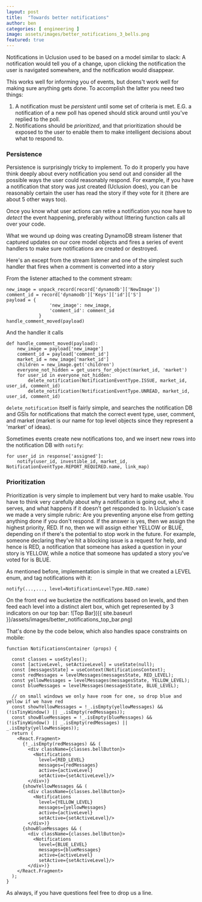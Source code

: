 ```yaml
---
layout: post
title:  "Towards better notifications"
author: ben
categories: [ engineering ]
image: assets/images/better_notifications_3_bells.png
featured: true
---
```


Notifications in Uclusion used to be based on a model similar to slack: A notification would tell
you of a change, upon clicking the notification the user is navigated somewhere, and the notification
would disappear.

This works well for informing you of events, but doens't work well for making sure anything gets done.
To accomplish the latter you need two things:
1. A notification must be *persistent* until some set of criteria is met. E.G. a notification of a new
poll has opened should stick around until you've replied to the poll.
2. Notifications should be *prioritized*, and that prioritization should be exposed to the user to enable
them to make intelligent decisions about what to respond to.

### Persistence ###
Persistence is surprisingly tricky to implement. To do it properly you have think deeply about every
notification you send out and consider all the possible ways the user could reasonably respond.
For example, if you have a notification that story was just created (Uclusion does), you can be
reasonably certain the user has read the story if they vote for it (there are about 5 other ways too).

Once you know what user actions can retire a notification you now have to *detect* the event happening,
preferably without littering function calls all over your code.

What we wound up doing was creating DynamoDB stream listener that captured updates on our core model
objects and fires a series of event handlers to make sure notifications are created or destroyed.

Here's an except from the stream listener and one of the simplest such handler that fires when a comment is converted into a story


From the listener attached to the comment stream:
```
new_image = unpack_record(record['dynamodb']['NewImage'])
comment_id = record['dynamodb']['Keys']['id']['S']
payload = {
                'new_image': new_image,
                'comment_id': comment_id
            }
handle_comment_moved(payload)
```
And the handler it calls
```
def handle_comment_moved(payload):
    new_image = payload['new_image']
    comment_id = payload['comment_id']
    market_id = new_image['market_id']
    children = new_image.get('children')
    everyone_not_hidden = get_users_for_object(market_id, 'market')
    for user_id in everyone_not_hidden:
        delete_notification(NotificationEventType.ISSUE, market_id, user_id, comment_id)
        delete_notification(NotificationEventType.UNREAD, market_id, user_id, comment_id)
```

`delete_notification` itself is fairly simple, and searches the notification DB and GSIs
for notifications that match the correct event type, user, comment, and market
(market is our name for top level objects since they represent a 'market' of ideas).

Sometimes events create new notifications too, and we insert new rows into the notification DB with `notify`:

```
for user_id in response['assigned']:
    notify(user_id, investible_id, market_id, NotificationEventType.REPORT_REQUIRED.name, link_map)
```


### Prioritization ###
Prioritization is very simple to implement but very hard to make usable. You have to think very carefully about
why a notification is going out, who it serves, and what happens if it doesn't get responded to. In Uclusion's case
we made a very simple rubric: Are you preventing anyone else from getting anything done if you don't respond.
If the answer is yes, then we assign the highest priority, RED. If no, then we will assign either YELLOW or BLUE,
depending on if there's the potential to stop work in the future.
For example, someone declaring they've hit a blocking issue is a request for help, and hence is RED, a notification
that someone has asked a question in your story is YELLOW, while a notice that someone has updated a story you've voted
for is BLUE.

As mentioned before, implementation is simple in that we created a LEVEL enum, and tag notifications with it:
```
notify(...,..., level=NotificationLevelType.RED.name)
```
On the front end we bucketize the notifications based on levels, and then feed each level into a distinct alert box,
which get represented by 3 indicators on our top bar:
![Top Bar]({{ site.baseurl }}/assets/images/better_notifications_top_bar.png)

That's done by the code below, which also handles space constraints on mobile:
```
function NotificationsContainer (props) {

  const classes = useStyles();
  const [activeLevel, setActiveLevel] = useState(null);
  const [messagesState] = useContext(NotificationsContext);
  const redMessages = levelMessages(messagesState, RED_LEVEL);
  const yellowMessages = levelMessages(messagesState, YELLOW_LEVEL);
  const blueMessages = levelMessages(messagesState, BLUE_LEVEL);

  // on small windows we only have room for one, so drop blue and yellow if we have red
  const showYellowMessages = !_.isEmpty(yellowMessages) && (!isTinyWindow() || _.isEmpty(redMessages));
  const showBlueMessages = !_.isEmpty(blueMessages) && (!isTinyWindow() || _.isEmpty(redMessages) || _.isEmpty(yellowMessages));
  return (
    <React.Fragment>
      {!_.isEmpty(redMessages) && (
        <div className={classes.bellButton}>
          <Notifications
            level={RED_LEVEL}
            messages={redMessages}
            active={activeLevel}
            setActive={setActiveLevel}/>
        </div>)}
      {showYellowMessages && (
        <div className={classes.bellButton}>
          <Notifications
            level={YELLOW_LEVEL}
            messages={yellowMessages}
            active={activeLevel}
            setActive={setActiveLevel}/>
        </div>)}
      {showBlueMessages && (
        <div className={classes.bellButton}>
          <Notifications
            level={BLUE_LEVEL}
            messages={blueMessages}
            active={activeLevel}
            setActive={setActiveLevel}/>
        </div>)}
    </React.Fragment>
  );
}
```

As always, if you have questions feel free to drop us a line.
